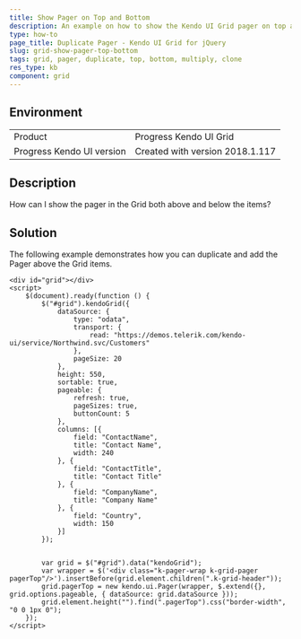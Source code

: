 ```yaml
---
title: Show Pager on Top and Bottom
description: An example on how to show the Kendo UI Grid pager on top and bottom.
type: how-to
page_title: Duplicate Pager - Kendo UI Grid for jQuery
slug: grid-show-pager-top-bottom
tags: grid, pager, duplicate, top, bottom, multiply, clone
res_type: kb
component: grid
---
```


## Environment

<table>
 <tr>
  <td>Product</td>
  <td>Progress Kendo UI Grid</td>
 </tr>
 <tr>
  <td>Progress Kendo UI version</td>
  <td>Created with version 2018.1.117</td>
 </tr>
</table>

## Description

How can I show the pager in the Grid both above and below the items?

## Solution

The following example demonstrates how you can duplicate and add the Pager above the Grid items.

```dojo
<div id="grid"></div>
<script>
    $(document).ready(function () {
        $("#grid").kendoGrid({
            dataSource: {
                type: "odata",
                transport: {
                    read: "https://demos.telerik.com/kendo-ui/service/Northwind.svc/Customers"
                },
                pageSize: 20
            },
            height: 550,
            sortable: true,
            pageable: {
                refresh: true,
                pageSizes: true,
                buttonCount: 5
            },
            columns: [{
                field: "ContactName",
                title: "Contact Name",
                width: 240
            }, {
                field: "ContactTitle",
                title: "Contact Title"
            }, {
                field: "CompanyName",
                title: "Company Name"
            }, {
                field: "Country",
                width: 150
            }]
        });


        var grid = $("#grid").data("kendoGrid");
        var wrapper = $('<div class="k-pager-wrap k-grid-pager pagerTop"/>').insertBefore(grid.element.children(".k-grid-header"));
        grid.pagerTop = new kendo.ui.Pager(wrapper, $.extend({}, grid.options.pageable, { dataSource: grid.dataSource }));
        grid.element.height("").find(".pagerTop").css("border-width", "0 0 1px 0");
    });
</script>
```
